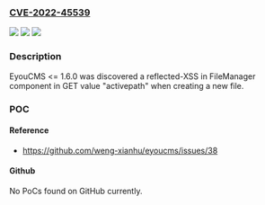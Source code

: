 ### [CVE-2022-45539](https://cve.mitre.org/cgi-bin/cvename.cgi?name=CVE-2022-45539)
![](https://img.shields.io/static/v1?label=Product&message=n%2Fa&color=blue)
![](https://img.shields.io/static/v1?label=Version&message=n%2Fa&color=blue)
![](https://img.shields.io/static/v1?label=Vulnerability&message=n%2Fa&color=brighgreen)

### Description

EyouCMS <= 1.6.0 was discovered a reflected-XSS in FileManager component in GET value "activepath" when creating a new file.

### POC

#### Reference
- https://github.com/weng-xianhu/eyoucms/issues/38

#### Github
No PoCs found on GitHub currently.

